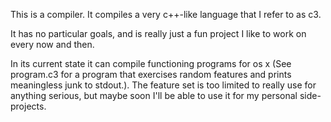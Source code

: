 This is a compiler. It compiles a very c++-like language that I refer to as c3.

It has no particular goals, and is really just a fun project I like to work on every now and then.

In its current state it can compile functioning programs for os x (See program.c3 for a program that exercises random features and prints meaningless junk to stdout.). The feature set is too limited to really use for anything serious, but maybe soon I'll be able to use it for my personal side-projects.
